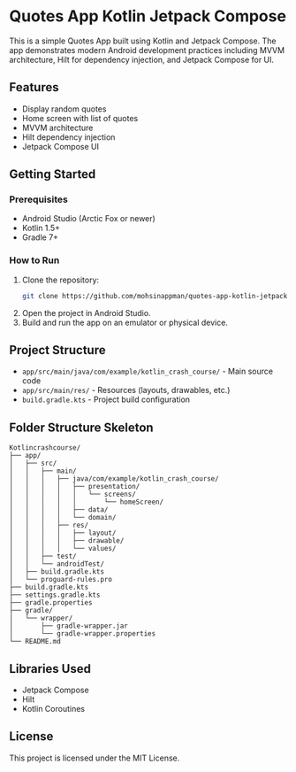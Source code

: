 # Quotes App Kotlin Jetpack Compose

This is a simple Quotes App built using Kotlin and Jetpack Compose. The app demonstrates modern Android development practices including MVVM architecture, Hilt for dependency injection, and Jetpack Compose for UI.

## Features
- Display random quotes
- Home screen with list of quotes
- MVVM architecture
- Hilt dependency injection
- Jetpack Compose UI

## Getting Started

### Prerequisites
- Android Studio (Arctic Fox or newer)
- Kotlin 1.5+
- Gradle 7+

### How to Run
1. Clone the repository:
   ```bash
   git clone https://github.com/mohsinappman/quotes-app-kotlin-jetpack-compose.git
   ```
2. Open the project in Android Studio.
3. Build and run the app on an emulator or physical device.

## Project Structure
- `app/src/main/java/com/example/kotlin_crash_course/` - Main source code
- `app/src/main/res/` - Resources (layouts, drawables, etc.)
- `build.gradle.kts` - Project build configuration

## Folder Structure Skeleton
```
Kotlincrashcourse/
├── app/
│   ├── src/
│   │   ├── main/
│   │   │   ├── java/com/example/kotlin_crash_course/
│   │   │   │   ├── presentation/
│   │   │   │   │   └── screens/
│   │   │   │   │       └── homeScreen/
│   │   │   │   ├── data/
│   │   │   │   └── domain/
│   │   │   ├── res/
│   │   │   │   ├── layout/
│   │   │   │   ├── drawable/
│   │   │   │   └── values/
│   │   ├── test/
│   │   └── androidTest/
│   ├── build.gradle.kts
│   └── proguard-rules.pro
├── build.gradle.kts
├── settings.gradle.kts
├── gradle.properties
├── gradle/
│   └── wrapper/
│       ├── gradle-wrapper.jar
│       └── gradle-wrapper.properties
└── README.md
```

## Libraries Used
- Jetpack Compose
- Hilt
- Kotlin Coroutines

## License
This project is licensed under the MIT License.

